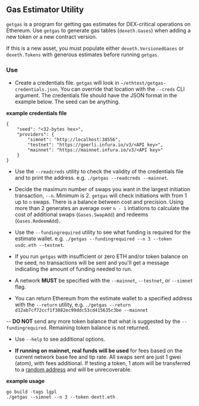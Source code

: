 ## Gas Estimator Utility

`getgas` is a program for getting gas estimates for DEX-critical operations
on Ethereum. Use `getgas` to generate gas tables (`dexeth.Gases`) when adding a
new token or a new contract version.

If this is a new asset, you must populate either `dexeth.VersionedGases` or
`dexeth.Tokens` with generous estimates before running `getgas`.

### Use
- Create a credentials file. `getgas` will look in `~/ethtest/getgas-credentials.json`. You can override that location with the `--creds` CLI argument. The credentials file should have the JSON format in the example below. The seed can be anything.

**example credentials file**
```
{
    "seed": "<32-bytes hex>",
    "providers": {
        "simnet": "http://localhost:38556",
        "testnet": "https://goerli.infura.io/v3/<API key>",
        "mainnet": "https://mainnet.infura.io/v3/<API key>"
    }
}
```

- Use the `--readcreds` utility to check the validity of the credentials file and to print the address. e.g. `./getgas --readcreds --mainnet`. 

- Decide the maximum number of swaps you want in the largest initiation transaction, `--n`. Minimum is 2. `getgas` will check initiations with from 1 up to `n` swaps. There is a balance between cost and precision. Using more than 2 generates an average over `n - 1` intiations to calculate the cost of additional swaps (`Gases.SwapAdd`) and redeems (`Gases.RedeemAdd`).

- Use the `--fundingrequired` utility to see what funding is required for the estimate wallet. e.g. `./getgas --fundingrequired --n 3 --token usdc.eth --testnet`.

- If you run `getgas` with insufficient or zero ETH and/or token balance on the seed, no transactions will be sent and you'll get a message indicating the amount of funding needed to run.

- A network **MUST** be specified with the `--mainnet`, `--testnet`, or `--simnet` flag.

- You can return Ethereum from the estimate wallet to a specified address with the `--return` utility, e.g. `./getgas --return d12ab7cf72ccf1f3882ec99ddc53cd415635c3be --mainnet`

-- **DO NOT** send any more token balance that what is suggested by the `--fundingrequired`. Remaining token balance is not returned.

- Use `--help` to see additional options.

- **If running on mainnet, real funds will be used** for fees based on the current network base fee and tip rate. All swaps sent are just 1 gwei (atom), with fees additional. If testing a token, 1 atom will be transferred to a [random address](https://ethereum.stackexchange.com/a/3298/83118) and will be unrecoverable.

**example usage**
```
go build -tags lgpl
./getgas --simnet --n 3 --token dextt.eth
```
